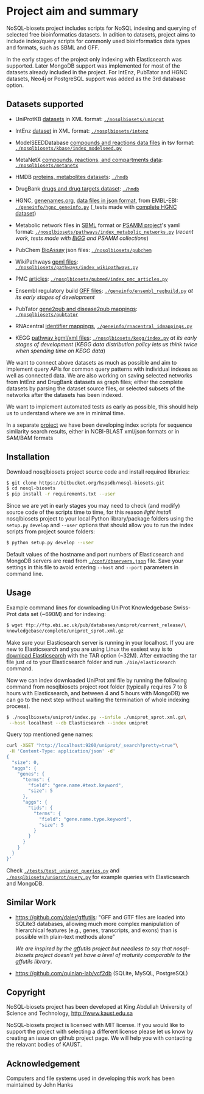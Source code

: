 # Project aim and summary

NoSQL-biosets project includes scripts for NoSQL indexing and querying of
selected free bioinformatics datasets. In adition to datasets, project aims
to include index/query scripts for commonly used bioinformatics data types
and formats, such as SBML and GFF.
   
In the early stages of the project only indexing with Elasticsearch was supported.
Later MongoDB support was implemented for most of the datasets already included
in the project.
For IntEnz, PubTator and HGNC datasets, Neo4j or PostgreSQL support
was added as the 3rd database option.

## Datasets supported

* UniProtKB [datasets](
ftp://ftp.ebi.ac.uk/pub/databases/uniprot/current_release/knowledgebase/complete
) in XML format:
  [`./nosqlbiosets/uniprot`](nosqlbiosets/uniprot)

* IntEnz [dataset](ftp://ftp.ebi.ac.uk/pub/databases/intenz/xml) in XML format:
  [`./nosqlbiosets/intenz`](nosqlbiosets/intenz)

* ModelSEEDDatabase [compounds and reactions data files](
https://github.com/ModelSEED/ModelSEEDDatabase/tree/master/Biochemistry)
in tsv format:
  [`./nosqlbiosets/kbase/index_modelseed.py`](nosqlbiosets/kbase/index_modelseed.py)

* MetaNetX [compounds, reactions, and compartments data](
http://www.metanetx.org/mnxdoc/mnxref.html
): [`./nosqlbiosets/metanetx`](./nosqlbiosets/metanetx)

* HMDB [proteins, metabolites datasets](http://www.hmdb.ca/downloads):
  [`./hmdb`](hmdb/)

* DrugBank [drugs and drug targets dataset](https://www.drugbank.ca/releases/latest):
  [`./hmdb`](hmdb/drugbank.py)

* HGNC, [genenames.org](http://www.genenames.org/cgi-bin/statistics),
 [data files in json format](
 http://ftp.ebi.ac.uk/pub/databases/genenames/new/json),
  from EMBL-EBI: [`./geneinfo/hgnc_geneinfo.py`](geneinfo/hgnc_geneinfo.py)
  (_tests made with [complete HGNC dataset](
  ftp://ftp.ebi.ac.uk/pub/databases/genenames/new/json/hgnc_complete_set.json))

* Metabolic network files in [SBML](http://sbml.org) format or
 [PSAMM project](https://github.com/zhanglab/psamm-model-collection)'s
  yaml format: [`./nosqlbiosets/pathways/index_metabolic_networks.py`](
  nosqlbiosets/pathways/index_metabolic_networks.py)
   (_recent work, tests made with [BiGG](http://bigg.ucsd.edu)
    and PSAMM collections_)

* PubChem [BioAssay](http://ftp.ncbi.nlm.nih.gov/pubchem/Bioassay) json files:
  [`./nosqlbiosets/pubchem`](
  nosqlbiosets/pubchem)

* WikiPathways [gpml files](
http://www.wikipathways.org/index.php/Download_Pathways):
  [`./nosqlbiosets/pathways/index_wikipathways.py`](
  ./nosqlbiosets/pathways/index_wikipathways.py)

* PMC [articles](http://ftp.ebi.ac.uk/pub/databases/pmc/manuscripts):
  [`./nosqlbiosets/pubmed/index_pmc_articles.py`](
  ./nosqlbiosets/pubmed/index_pmc_articles.py)

* Ensembl regulatory build [GFF files](
http://ftp.ensemblorg.ebi.ac.uk/pub/current_regulation/homo_sapiens):
  [`./geneinfo/ensembl_regbuild.py`](geneinfo/ensembl_regbuild.py)
  _at its early stages of development_

* PubTator [gene2pub and disease2pub mappings](
http://ftp.ncbi.nlm.nih.gov/pub/lu/PubTator):
  [`./nosqlbiosets/pubtator`](nosqlbiosets/pubtator)

* RNAcentral [identifier mappings](
http://ftp.ebi.ac.uk/pub/databases/RNAcentral/current_release/id_mapping),
  [`./geneinfo/rnacentral_idmappings.py`](geneinfo/rnacentral_idmappings.py)

* KEGG [pathway kgml/xml files](
http://www.kegg.jp/kegg/download/Readme/README.kgml):
  [`./nosqlbiosets/kegg/index.py`](nosqlbiosets/kegg/index.py)
  _at its early stages of development_ 
  (_KEGG data distribution policy lets us think twice when spending
   time on KEGG data_)

We want to connect above datasets as much as possible
and aim to implement query APIs for common query patterns with individual indexes
as well as connected data.
We are also working on saving selected networks from IntEnz and DrugBank
datasets as  graph files;
either the complete datasets by parsing the dataset source files,
or selected subsets of the networks after the datasets has been indexed.


We want to implement automated tests as early as
possible, this should help us to understand where we are in minimal time.

In a separate [project](https://github.com/uludag/hspsdb-indexer)
we have been developing index scripts for sequence
similarity search results, either in NCBI-BLAST xml/json formats
or in SAM/BAM formats

## Installation

Download nosqlbiosets project source code and install required libraries:
```bash
$ git clone https://bitbucket.org/hspsdb/nosql-biosets.git
$ cd nosql-biosets
$ pip install -r requirements.txt --user
```

Since we are yet in early stages you may need to check (and modify)
source code of the scripts time to time, for this reason _light install_
nosqlbiosets project to your local Python library/package folders
using the `setup.py` `develop` and `--user` options
that should allow you to run the index scripts from project
source folders:
```bash
$ python setup.py develop --user
```

Default values of the hostname and port numbers of Elasticsearch and MongoDB servers
are read from [`./conf/dbservers.json`](conf/dbservers.json) file.
Save your settings in this file to avoid entering `--host` and `--port`
parameters in command line.

## Usage

Example command lines for downloading UniProt Knowledgebase Swiss-Prot data set
(~690M) and for indexing:
```bash
$ wget ftp://ftp.ebi.ac.uk/pub/databases/uniprot/current_release/\
knowledgebase/complete/uniprot_sprot.xml.gz
```
Make sure your Elasticsearch server is running in your localhost.
If you are new to Elasticsearch and  you are using Linux
the easiest way is to [download Elasticsearch](
https://www.elastic.co/downloads/elasticsearch) with the TAR option (~32M).
After extracting the tar file just `cd` to your Elasticsearch folder
and run `./bin/elasticsearch` command.

Now we can index downloaded UniProt xml file by running the following command
from nosqlbiosets project root folder (typically requires 7 to 8 hours
with Elasticsearch, and between 4 and 5 hours with MongoDB) 
we can go to the next step without waiting the termination of whole
indexing process).

```bash
$ ./nosqlbiosets/uniprot/index.py --infile ./uniprot_sprot.xml.gz\
 --host localhost --db Elasticsearch --index uniprot
```

Query top mentioned gene names:

```bash
curl -XGET "http://localhost:9200/uniprot/_search?pretty=true"\
 -H 'Content-Type: application/json' -d'
{
  "size": 0,
  "aggs": {
    "genes": {
      "terms": {
        "field": "gene.name.#text.keyword",
        "size": 5
      },
      "aggs": {
        "tids": {
          "terms": {
            "field": "gene.name.type.keyword",
            "size": 5
          }
        }
      }
    }
  }
}'
```

Check [`./tests/test_uniprot_queries.py`](tests/test_uniprot_queries.py) 
and [`./nosqlbiosets/uniprot/query.py`](./nosqlbiosets/uniprot/query.py) for
example queries with Elasticsearch and MongoDB.

## Similar Work

* https://github.com/daler/gffutils:
  "GFF and GTF files are loaded into SQLite3 databases,
  allowing much more complex manipulation of hierarchical features
  (e.g., genes, transcripts, and exons) than is possible with plain-text methods
  alone"
  
  _We are inspired by the gffutils project but needless to say that nosql-biosets
   project doesn't yet have a level of maturity comparable to the gffutils library_.
  
* https://github.com/quinlan-lab/vcf2db (SQLite, MySQL, PostgreSQL)

## Copyright

NoSQL-biosets project has been developed
at King Abdullah University of Science and Technology, http://www.kaust.edu.sa

NoSQL-biosets project is licensed with MIT license.
If you would like to support the project
with selecting a different license please let us know by creating an issue
on github project page.
We will help you with contacting the relavant bodies of KAUST.

## Acknowledgement

Computers and file systems used in developing this work has been maintained by John Hanks
